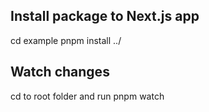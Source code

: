 ## Install package to Next.js app

cd example pnpm install ../

## Watch changes

cd to root folder and run pnpm watch
